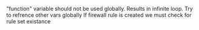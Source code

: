 "function" variable should not be used globally. Results in infinite loop.
Try to refrence other vars globally
If firewall rule is created we must check for rule set  existance